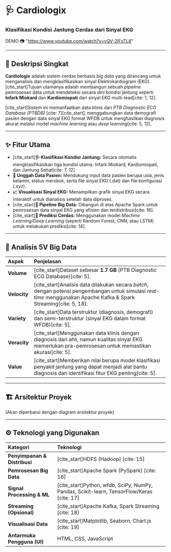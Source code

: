 # 🩺 Cardiologix
### Klasifikasi Kondisi Jantung Cerdas dari Sinyal EKG

DEMO 📷
"https://www.youtube.com/watch?v=vQV-2IFsTL8"

---

## 📌 Deskripsi Singkat

**Cardiologix** adalah sistem cerdas berbasis *big data* yang dirancang untuk menganalisis dan mengklasifikasikan sinyal Elektrokardiogram (EKG). [cite_start]Tujuan utamanya adalah membangun sebuah *pipeline* pemrosesan data untuk mendeteksi secara dini kondisi jantung seperti **Infark Miokard** dan **Kardiomiopati** dari sinyal EKG multi-lead[cite: 1, 12].

[cite_start]Sistem ini memanfaatkan data klinis dari *PTB Diagnostic ECG Database (PTBDB)* [cite: 7][cite_start], menggabungkan data demografi pasien dengan data sinyal EKG format WFDB untuk menghasilkan diagnosis akurat melalui model *machine learning* atau *deep learning*[cite: 5, 12].

---

## ✨ Fitur Utama

- [cite_start]**🩺 Klasifikasi Kondisi Jantung:** Secara otomatis mengklasifikasikan tiga kondisi utama: Infark Miokard, Kardiomiopati, dan Jantung Sehat[cite: 7, 12].
- **📂 Unggah Data Pasien:** Mendukung input data pasien berupa usia, jenis kelamin, status merokok, serta file sinyal EKG (.dat) dan file konfigurasi (.xyz).
- **📈 Visualisasi Sinyal EKG:** Menampilkan grafik sinyal EKG secara interaktif untuk dianalisis setelah data diproses.
- [cite_start]**🚀 Pipeline Big Data:** Dibangun di atas Apache Spark untuk pemrosesan data sinyal EKG yang efisien dan terdistribusi[cite: 16].
- [cite_start]**🧠 Prediksi Cerdas:** Menggunakan model *Machine Learning/Deep Learning* (seperti Random Forest, CNN, atau LSTM) untuk melakukan prediksi[cite: 14].

---

## 🧠 Analisis 5V Big Data

| Aspek | Penjelasan |
| :--- | :--- |
| **Volume** | [cite_start]Dataset sebesar **1.7 GB** (PTB Diagnostic ECG Database)[cite: 5]. |
| **Velocity** | [cite_start]Analisis data dilakukan secara *batch*, dengan potensi pengembangan untuk simulasi *real-time* menggunakan Apache Kafka & Spark Streaming[cite: 5, 18]. |
| **Variety** | [cite_start]Data terstruktur (diagnosis, demografi) dan semi-terstruktur (sinyal EKG dalam format WFDB)[cite: 5]. |
| **Veracity** | [cite_start]Menggunakan data klinis dengan diagnosis dari ahli, namun kualitas sinyal EKG memerlukan pra-pemrosesan untuk memastikan akurasi[cite: 5]. |
| **Value** | [cite_start]Memberikan nilai berupa model klasifikasi penyakit jantung yang dapat menjadi alat bantu diagnosis dan identifikasi fitur EKG penting[cite: 5]. |

---

## 🏗️ Arsitektur Proyek
(Akan diperbarui dengan diagram arsitektur proyek)

---

## ⚙️ Teknologi yang Digunakan

| Kategori | Teknologi |
| :--- | :--- |
| **Penyimpanan & Distribusi** | [cite_start]HDFS (Hadoop) [cite: 15] |
| **Pemrosesan Big Data** | [cite_start]Apache Spark (PySpark) [cite: 16] |
| **Signal Processing & ML** | [cite_start]Python, wfdb, SciPy, NumPy, Pandas, Scikit-learn, TensorFlow/Keras [cite: 17] |
| **Streaming (Opsional)** | [cite_start]Apache Kafka, Spark Streaming [cite: 18] |
| **Visualisasi Data** | [cite_start]Matplotlib, Seaborn, Chart.js [cite: 19] |
| **Antarmuka Pengguna (UI)** | HTML, CSS, JavaScript |